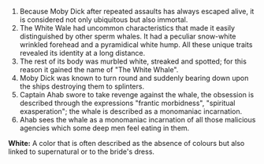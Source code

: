 
1. Because Moby Dick after repeated assaults has always escaped alive, it is considered not only ubiquitous but also immortal.
2. The White Wale had uncommon characteristics that made it easily distinguished by other sperm whales. It had a peculiar snow-white wrinkled forehead and a pyramidical white hump. All these unique traits revealed its identity at a long distance. 
3. The rest of its body was murbled white, streaked and spotted; for this reason it gained the name of  "The White Whale".
4. Moby Dick was known to turn round and suddenly bearing down upon the ships destroying them to splinters.
5. Captain Ahab swore to take revenge against the whale, the obsession is described through the expressions "frantic morbidness", "spiritual exasperation"; the whale is described as a monomaniac incarnation.
6. Ahab sees the whale as  a monomaniac incarnation of all those malicious agencies which some deep men feel eating in them.


**White:** A color that is often described as the absence of colours but also linked to supernatural or to the bride's dress.